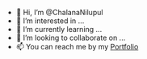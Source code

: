 - 👋 Hi, I’m @ChalanaNilupul
- 👀 I’m interested in ...
- 🌱 I’m currently learning ...
- 💞️ I’m looking to collaborate on ...
- 📫 You can reach me by my [Portfolio](https://wonderful-buttercream-cb9923.netlify.app/)

<!---
ChalanaNilupul/ChalanaNilupul is a ✨ special ✨ repository because its `README.md` (this file) appears on your GitHub profile.
You can click the Preview link to take a look at your changes.
--->
